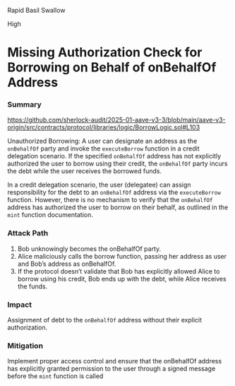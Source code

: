 Rapid Basil Swallow

High

# Missing Authorization Check for Borrowing on Behalf of onBehalfOf Address

### Summary

https://github.com/sherlock-audit/2025-01-aave-v3-3/blob/main/aave-v3-origin/src/contracts/protocol/libraries/logic/BorrowLogic.sol#L103

Unauthorized Borrowing: A user can designate an address as the `onBehalfOf` party and invoke the `executeBorrow` function in a credit delegation scenario. If the specified `onBehalfOf` address has not explicitly authorized the user to borrow using their credit, the `onBehalfOf` party incurs the debt while the user receives the borrowed funds.

In a credit delegation scenario, the user (delegatee) can assign responsibility for the debt to an `onBehalfOf` address via the `executeBorrow` function. However, there is no mechanism to verify that the `onBehalfOf` address has authorized the user to borrow on their behalf, as outlined in the `mint` function documentation.


### Attack Path

1. Bob unknowingly becomes the onBehalfOf party.
2. Alice maliciously calls the borrow function, passing her address as user and Bob’s address as onBehalfOf.
3. If the protocol doesn’t validate that Bob has explicitly allowed Alice to borrow using his credit, Bob ends up with the debt, while Alice receives the funds.

### Impact

Assignment of debt to the `onBehalfOf` address without their explicit authorization.


### Mitigation

Implement proper access control and ensure that the onBehalfOf address has explicitly granted permission to the user through a signed message before the `mint` function is called 